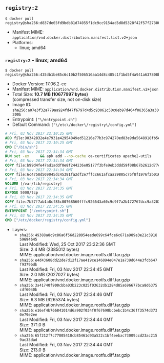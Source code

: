 ## `registry:2`

```console
$ docker pull registry@sha256:d837de65fd9bdb81d74055f1dc9cc9154ad5d8d5328f42f57f273000c402c76d
```

-	Manifest MIME: `application/vnd.docker.distribution.manifest.list.v2+json`
-	Platforms:
	-	linux; amd64

### `registry:2` - linux; amd64

```console
$ docker pull registry@sha256:435db1be85c6c10b2f506516aa14d8c485c1f1bd5f4a941a637808b085f294b6
```

-	Docker Version: 17.06.2-ce
-	Manifest MIME: `application/vnd.docker.distribution.manifest.v2+json`
-	Total Size: **10.7 MB (10677997 bytes)**  
	(compressed transfer size, not on-disk size)
-	Image ID: `sha256:a07e3f32a779aa924fd47f6797d4d5c93061c50c0eb97d464f08365a3a30200b`
-	Entrypoint: `["\/entrypoint.sh"]`
-	Default Command: `["\/etc\/docker\/registry\/config.yml"]`

```dockerfile
# Fri, 03 Nov 2017 22:10:25 GMT
ADD file:90342832e4e7931e42954849ed51216e77b3c974270ed83e9da5648918fb5e66 in / 
# Fri, 03 Nov 2017 22:10:25 GMT
CMD ["/bin/sh"]
# Fri, 03 Nov 2017 22:34:34 GMT
RUN set -ex     && apk add --no-cache ca-certificates apache2-utils
# Fri, 03 Nov 2017 22:34:34 GMT
COPY file:b99d4fe47ad1addf0e8f244236e05177f3bfe9eb3ddd59f08b67b2612d77c621 in /bin/registry 
# Fri, 03 Nov 2017 22:34:34 GMT
COPY file:6c4758d509045dc45381fa2df2e7ffcc661afcaa29805c75f8f1976f2b016db8 in /etc/docker/registry/config.yml 
# Fri, 03 Nov 2017 22:34:34 GMT
VOLUME [/var/lib/registry]
# Fri, 03 Nov 2017 22:34:35 GMT
EXPOSE 5000/tcp
# Fri, 03 Nov 2017 22:34:35 GMT
COPY file:7b57f7ab1a8cf85c00768560fffc926543a60c9c9f7a2b172767dcc9a3203394 in /entrypoint.sh 
# Fri, 03 Nov 2017 22:34:35 GMT
ENTRYPOINT ["/entrypoint.sh"]
# Fri, 03 Nov 2017 22:34:35 GMT
CMD ["/etc/docker/registry/config.yml"]
```

-	Layers:
	-	`sha256:49388a8c9c86a6f56d228954eede699c64fce6c671a989e3e21c391859694645`  
		Last Modified: Wed, 25 Oct 2017 23:22:36 GMT  
		Size: 2.4 MB (2385012 bytes)  
		MIME: application/vnd.docker.image.rootfs.diff.tar.gzip
	-	`sha256:e4d43608dd22de7d12f17ae419ce146094e047e1a739d644e3fcb647f9379bdb`  
		Last Modified: Fri, 03 Nov 2017 22:34:45 GMT  
		Size: 2.0 MB (2027027 bytes)  
		MIME: application/vnd.docker.image.rootfs.diff.tar.gzip
	-	`sha256:3a41740f900cbba03b223c025f03632db1284d85a696677bca8d6375cdf6040b`  
		Last Modified: Fri, 03 Nov 2017 22:34:46 GMT  
		Size: 6.3 MB (6265374 bytes)  
		MIME: application/vnd.docker.image.rootfs.diff.tar.gzip
	-	`sha256:e16ef4b766841014d6a902f034f0f67698bcbebc1b4c36ff3574d3730e79e2ee`  
		Last Modified: Fri, 03 Nov 2017 22:34:44 GMT  
		Size: 371.0 B  
		MIME: application/vnd.docker.image.rootfs.diff.tar.gzip
	-	`sha256:65f212f7c77805418cb85461d93a522c1bf4eebac73009ccd23ac2159ac33dad`  
		Last Modified: Fri, 03 Nov 2017 22:34:44 GMT  
		Size: 213.0 B  
		MIME: application/vnd.docker.image.rootfs.diff.tar.gzip

